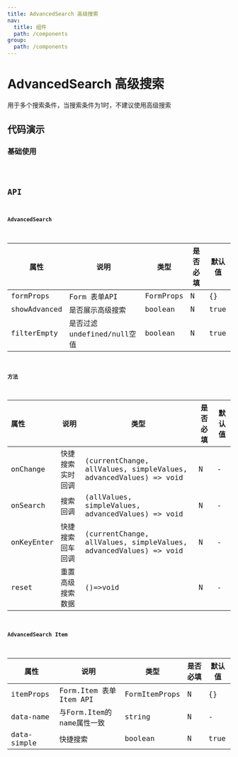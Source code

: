 ```yaml
---
title: AdvancedSearch 高级搜索
nav:
  title: 组件
  path: /components
group:
  path: /components
---
```


# AdvancedSearch 高级搜索

用于多个搜索条件，当搜索条件为1时，不建议使用高级搜索

## 代码演示

### 基础使用

<code src="./demos/index.tsx" />

## API

#### AdvancedSearch
| 属性         | 说明             | 类型      | 是否必填 | 默认值 |
| ------------ | ---------------- | --------- | -------- | ------ |
| formProps    | Form 表单API     | FormProps | N        | {}     |
| showAdvanced | 是否展示高级搜索 | boolean   | N        | true  |
| filterEmpty | 是否过滤undefined/null空值 | boolean   | N        | true  |



#### 方法

| 属性       | 说明             | 类型                                               | 是否必填 | 默认值 |
| :--------- | ---------------- | -------------------------------------------------- | -------- | ------ |
| onChange   | 快捷搜索实时回调 | (currentChange, allValues, simpleValues, advancedValues) => void | N        | -      |
| onSearch   | 搜索回调         | (allValues, simpleValues, advancedValues) => void                              | N        | -      |
| onKeyEnter | 快捷搜索回车回调 | (currentChange, allValues, simpleValues, advancedValues) => void                             | N        | -      |
| reset | 重置高级搜索数据 | ()=>void                              | N        | -      |



#### AdvancedSearch Item
| 属性        | 说明                      | 类型          | 是否必填 | 默认值 |
| ----------- | ------------------------- | ------------- | -------- | ------ |
| itemProps   | Form.Item 表单Item API    | FormItemProps | N        | {}     |
| data-name   | 与Form.Item的name属性一致 | string        | N        | -      |
| data-simple | 快捷搜索                  | boolean       | N        | true   |

